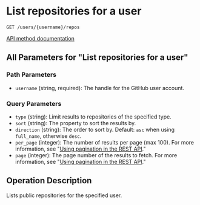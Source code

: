# List repositories for a user

`GET /users/{username}/repos`

[API method documentation](https://docs.github.com/rest/repos/repos#list-repositories-for-a-user)

## All Parameters for "List repositories for a user"

### Path Parameters

- `username` (string, required): The handle for the GitHub user account.
### Query Parameters

- `type` (string): Limit results to repositories of the specified type.
- `sort` (string): The property to sort the results by.
- `direction` (string): The order to sort by. Default: `asc` when using `full_name`, otherwise `desc`.
- `per_page` (integer): The number of results per page (max 100). For more information, see "[Using pagination in the REST API](https://docs.github.com/rest/using-the-rest-api/using-pagination-in-the-rest-api)."
- `page` (integer): The page number of the results to fetch. For more information, see "[Using pagination in the REST API](https://docs.github.com/rest/using-the-rest-api/using-pagination-in-the-rest-api)."

## Operation Description

Lists public repositories for the specified user.
